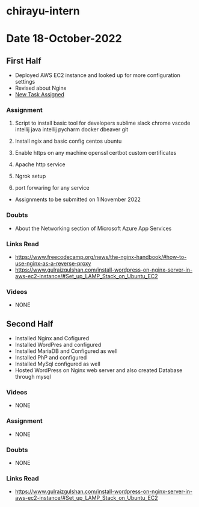 # chirayu-intern



# Date 18-October-2022

## First Half

- Deployed AWS EC2 instance and looked up for more configuration settings 
- Revised about Nginx 
- [New Task Assigned](https://docs.google.com/document/d/1sbYvuX8JLVEcvBvPuRsGDeO7pTBkeXHbmp8NklwM7-Q/edit#heading=h.dyfqiq394zad)
### Assignment
  1. Script to install basic tool for developers
     sublime
     slack
     chrome
     vscode
     intellij java
     intellij pycharm
     docker
     dbeaver
     git
2. Install ngix and basic config
   centos
   ubuntu

3. Enable https on any machine
   openssl
   certbot
   custom certificates

4. Apache http service

5. Ngrok setup

6. port forwaring for any service

- Assignments to be submitted on 1 November 2022

### Doubts

- About the Networking section of Microsoft Azure App Services 
### Links Read

- https://www.freecodecamp.org/news/the-nginx-handbook/#how-to-use-nginx-as-a-reverse-proxy
- https://www.gulraizgulshan.com/install-wordpress-on-nginx-server-in-aws-ec2-instance/#Set_up_LAMP_Stack_on_Ubuntu_EC2
### Videos
 
- NONE
## Second Half

- Installed Nginx and Cofigured 
- Installed WordPres and configured 
- Installed MariaDB and Configured as well 
- Installed PhP and configured 
- Installed MySql configured as well 
- Hosted WordPress on Nginx web server and also created Database through mysql


### Videos
      
- NONE
### Assignment

- NONE 

### Doubts

- NONE 
### Links Read

- https://www.gulraizgulshan.com/install-wordpress-on-nginx-server-in-aws-ec2-instance/#Set_up_LAMP_Stack_on_Ubuntu_EC2
                     